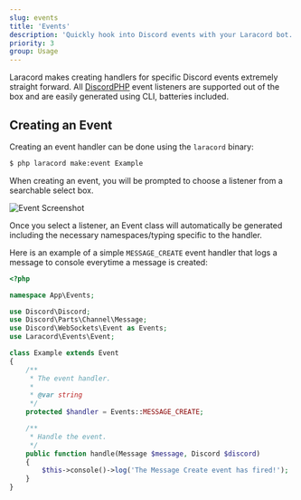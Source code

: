 ```yaml
---
slug: events
title: 'Events'
description: 'Quickly hook into Discord events with your Laracord bot.'
priority: 3
group: Usage
---
```


Laracord makes creating handlers for specific Discord events extremely straight forward. All [DiscordPHP](https://discord-php.github.io/DiscordPHP/#events) event listeners are supported out of the box and are easily generated using CLI, batteries included.

## Creating an Event

Creating an event handler can be done using the `laracord` binary:

```sh
$ php laracord make:event Example
```

When creating an event, you will be prompted to choose a listener from a searchable select box.

![Event Screenshot](https://i.imgur.com/S1sdFim.png)

Once you select a listener, an Event class will automatically be generated including the necessary namespaces/typing specific to the handler.

Here is an example of a simple `MESSAGE_CREATE` event handler that logs a message to console everytime a message is created:

```php
<?php

namespace App\Events;

use Discord\Discord;
use Discord\Parts\Channel\Message;
use Discord\WebSockets\Event as Events;
use Laracord\Events\Event;

class Example extends Event
{
    /**
     * The event handler.
     *
     * @var string
     */
    protected $handler = Events::MESSAGE_CREATE;

    /**
     * Handle the event.
     */
    public function handle(Message $message, Discord $discord)
    {
        $this->console()->log('The Message Create event has fired!');
    }
}
```
